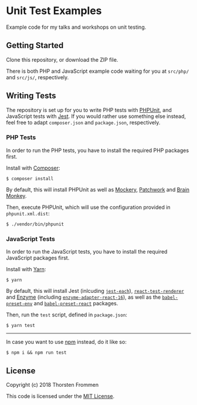 # Unit Test Examples

Example code for my talks and workshops on unit testing.

## Getting Started

Clone this repository, or download the ZIP file.

There is both PHP and JavaScript example code waiting for you at `src/php/` and `src/js/`, respectively.

## Writing Tests

The repository is set up for you to write PHP tests with [PHPUnit](https://github.com/sebastianbergmann/phpunit), and JavaScript tests with [Jest](https://github.com/facebook/jest).
If you would rather use something else instead, feel free to adapt `composer.json` and `package.json`, respectively.

### PHP Tests

In order to run the PHP tests, you have to install the required PHP packages first.

Install with [Composer](https://getcomposer.org/):

```shell
$ composer install
```

By default, this will install PHPUnit as well as [Mockery](https://github.com/mockery/mockery), [Patchwork](https://github.com/antecedent/patchwork/) and [Brain Monkey](https://github.com/Brain-WP/BrainMonkey).

Then, execute PHPUnit, which will use the configuration provided in `phpunit.xml.dist`:

```shell
$ ./vendor/bin/phpunit
```

### JavaScript Tests

In order to run the JavaScript tests, you have to install the required JavaScript packages first.

Install with [Yarn](https://github.com/yarnpkg/yarn):

```shell
$ yarn
```

By default, this will install Jest (inlcuding [`jest-each`](https://github.com/mattphillips/jest-each)), [`react-test-renderer`](https://github.com/facebook/react/tree/master/packages/react-test-renderer) and [Enzyme](https://github.com/airbnb/enzyme) (including [`enzyme-adapter-react-16`](https://github.com/airbnb/enzyme/tree/master/packages/enzyme-adapter-react-16)), as well as the [`babel-preset-env`](https://github.com/babel/babel/tree/master/packages/babel-preset-env) and [`babel-preset-react`](https://github.com/babel/babel/tree/master/packages/babel-preset-react) packages.

Then, run the `test` script, defined in `package.json`:

```shell
$ yarn test
```

---

In case you want to use [npm](https://github.com/npm/npm) instead, do it like so:

```shell
$ npm i && npm run test
```

## License

Copyright (c) 2018 Thorsten Frommen

This code is licensed under the [MIT License](/LICENSE).
